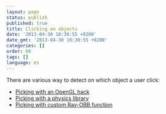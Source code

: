 ```yaml
---
layout: page
status: publish
published: true
title: Clicking on objects
date: '2013-04-30 10:30:55 +0200'
date_gmt: '2013-04-30 10:30:55 +0200'
categories: []
order: 60
tags: []
language: es
---
```

There are various way to detect on which object a user click:

- [Picking with an OpenGL hack](picking-with-an-opengl-hack)
- [Picking with a physics library](picking-with-a-physics-library)
- [Picking with custom Ray-OBB function](picking-with-custom-ray-obb-function)
